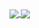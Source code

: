 <!--
**jakob-lj/jakob-lj** is a ✨ _special_ ✨ repository because its `README.md` (this file) appears on your GitHub profile.

Here are some ideas to get you started:

- 🔭 I’m currently working on ...
- 🌱 I’m currently learning ...
- 👯 I’m looking to collaborate on ...
- 🤔 I’m looking for help with ...
- 💬 Ask me about ...
- 📫 How to reach me: ...
- 😄 Pronouns: ...
- ⚡ Fun fact: ...
-->
<!-- I stole this from krissrex/åsmund, thanks :) -->
<a href="#">
<!-- -->
<img align="center" src="https://github-readme-stats.vercel.app/api?username=jakob-lj&count_private=true" />
</a>
<a href="#">
<img align="center" src="https://github-readme-stats.vercel.app/api/top-langs/?username=jakob-lj&layout=compact" />
</a>
